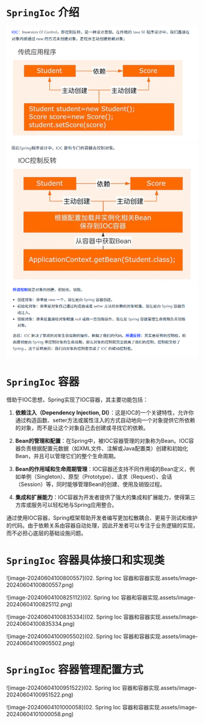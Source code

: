 # `SpringIoc` 介绍

<img src="02. Spring Ioc 容器和容器实现.assets/image-20250421215813203.png" alt="image-20250421215813203" style="zoom:67%;" />

<img src="02. Spring Ioc 容器和容器实现.assets/image-20250421215827241.png" alt="image-20250421215827241" style="zoom:67%;" />

<img src="02. Spring Ioc 容器和容器实现.assets/image-20250421215852945.png" alt="image-20250421215852945" style="zoom:67%;" />

# `SpringIoc`  容器

借助于IOC思想，Spring实现了IOC容器，其主要功能包括：

1. **依赖注入（Dependency Injection, DI）**：这是IOC的一个关键特性，允许你通过构造函数、setter方法或属性注入的方式自动地向一个对象提供它所依赖的对象，而不是让这个对象自己去创建或寻找它的依赖。

2. **Bean的管理和配置**：在Spring中，被IOC容器管理的对象称为Bean。IOC容器负责根据配置元数据（如XML文件、注解或Java配置类）创建和初始化Bean，并且可以管理它们的整个生命周期。

3. **Bean的作用域和生命周期管理**：IOC容器还支持不同作用域的Bean定义，例如单例（Singleton）、原型（Prototype）、请求（Request）、会话（Session）等，同时能够管理Bean的创建、使用及销毁过程。

4. **集成和扩展能力**：IOC容器为开发者提供了强大的集成和扩展能力，使得第三方库或服务可以轻松地与Spring应用整合。

通过使用IOC容器，Spring框架帮助开发者编写更加松散耦合、更易于测试和维护的代码。由于依赖关系由容器自动处理，因此开发者可以专注于业务逻辑的实现，而不必担心底层的基础设施问题。

# `SpringIoc`  容器具体接口和实现类

![image-20240604100800557](02. Spring Ioc 容器和容器实现.assets/image-20240604100800557.png)

![image-20240604100825112](02. Spring Ioc 容器和容器实现.assets/image-20240604100825112.png)

![image-20240604100835334](02. Spring Ioc 容器和容器实现.assets/image-20240604100835334.png)

![image-20240604100905502](02. Spring Ioc 容器和容器实现.assets/image-20240604100905502.png)

# `SpringIoc` 容器管理配置方式

![image-20240604100951522](02. Spring Ioc 容器和容器实现.assets/image-20240604100951522.png)

![image-20240604101000058](02. Spring Ioc 容器和容器实现.assets/image-20240604101000058.png)

